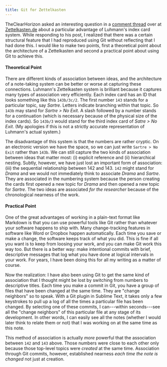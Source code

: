 ```yaml
---
title: Git for Zettelkasten
---
```


TheClearHorizon asked an interesting question in a [comment thread](http://zettelkasten.de/posts/getting-started/#post-2190711053) over at [Zettelkasten.de](http://zettelkasten.de/) about a particular advantage of Luhmann's index card system.  While responding to his post, I realized that there was a certain structural feature that I had reproduced using Git without reflecting that I had done this.  I would like to make two points, first a theoretical point about the architecture of a Zettelkasten and second a practical point about using Git to achieve this.

#### Theoretical Point ####

There are different kinds of association between ideas, and the architecture of a note-taking system can be better or worse at capturing these connections.  Luhmann's Zettelkasten system is brilliant because it captures many types of association very efficiently.  Each index card has an ID that looks something like this `143b/3c/2`.  The first number `143` stands for a particular topic, say *Sartre*. Letters indicate branching within that topic.  So `143b` may stand for *Sartre > No Exit*.  A slash followed by a number stands for a continuation (which is necessary because of the physical size of the index cards).  So `143b/3` would stand for the third index card of *Satre > No Exit*.  (My apologies if this is not a strictly accurate representation of Luhmann's actual system.)

The disadvantage of this system is that the numbers are rather cryptic.  On an electronic version we have the space, so we can just write `Sartre > No Exit` rather than `143b`.  We can still capture the two kinds of association between ideas that matter most: (i) explicit reference and (ii) hierarchical nesting.  Subtly, however, we have just lost an important form of association: (iii) the sequential relationship between 142 and 143.  `142` might stand for *Drama* and we would not immediately think to associate *Drama* and *Sartre*.  They are associated in the numbering system because the person creating the cards first opened a new topic for *Drama* and then opened a new topic for *Sartre*.  The two ideas are associated *for the researcher* because of the chronological nearness of the work.


#### Practical Point ####

One of the great advantages of working in a plain-text format like Markdown is that you can use powerful tools like Git rather than whatever your software happens to ship with.  Many change-tracking features in software like Word or Dropbox happen automatically.  Each time you save or make a change, the software keeps track of what you did.  This is fine if all you want is to keep from loosing your work, and you can make Git work this way too.  But there is a better way: make intentional commits with brief, descriptive messages that log what you have done at logical intervals in your work.  For years, I have been doing this for all my writing as a matter of course.

Now the realization: I have also been using Git to get the same kind of association that I thought might be lost by switching from numbers to descriptive titles.  Each time you make a commit in Git, you have a group of files that have been changed at the same time.  They are "change neighbors" so to speak.  With a Git plugin in Sublime Text, it takes only a few keystrokes to pull up a log of all the times a particular file has been changed.  By selecting one of these commits, I can---within seconds---see all the "change neighbors" of this particular file at any stage of its development.  In other words, I can easily see all the notes (whether I would later think to relate them or not) that I was working on at the same time as this note.

This method of association is actually *more* powerful that the association between `142` and `143` above.  Those numbers were close to each other only because those top-level topics were *created* at the same time.  Association through Git commits, however, established nearness *each time the note is changed* not just at creation.



